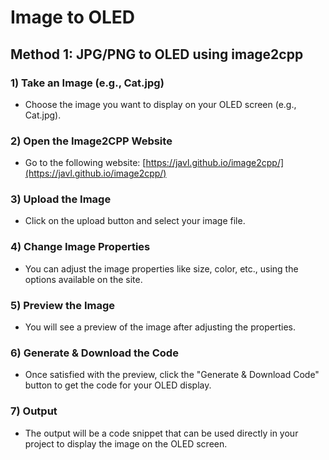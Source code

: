 # Image to OLED

## Method 1: JPG/PNG to OLED using image2cpp

### 1) Take an Image (e.g., Cat.jpg)
- Choose the image you want to display on your OLED screen (e.g., Cat.jpg).

### 2) Open the Image2CPP Website
- Go to the following website: [https://javl.github.io/image2cpp/](https://javl.github.io/image2cpp/)

### 3) Upload the Image
- Click on the upload button and select your image file.

### 4) Change Image Properties
- You can adjust the image properties like size, color, etc., using the options available on the site.

### 5) Preview the Image
- You will see a preview of the image after adjusting the properties.

### 6) Generate & Download the Code
- Once satisfied with the preview, click the "Generate & Download Code" button to get the code for your OLED display.

### 7) Output
- The output will be a code snippet that can be used directly in your project to display the image on the OLED screen.
